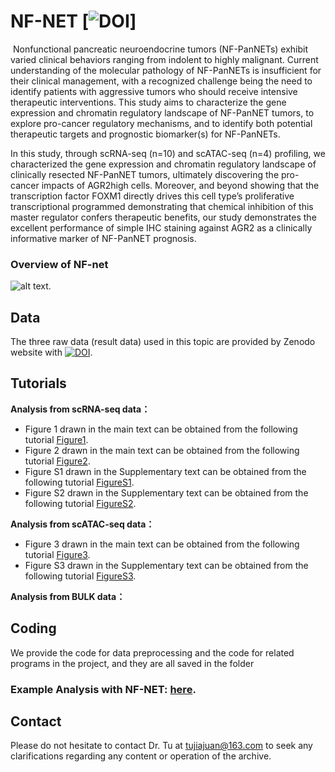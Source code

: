 # NF-NET [![DOI](https://zenodo.org/badge/DOI/10.5281/zenodo.12539609.svg)] 
 Nonfunctional pancreatic neuroendocrine tumors (NF-PanNETs) exhibit varied clinical behaviors ranging from indolent to highly malignant. Current understanding of the molecular pathology of NF-PanNETs is insufficient for their clinical management, with a recognized challenge being the need to identify patients with aggressive tumors who should receive intensive therapeutic interventions. This study aims to characterize the gene expression and chromatin regulatory landscape of NF-PanNET tumors, to explore pro-cancer regulatory mechanisms, and to identify both potential therapeutic targets and prognostic biomarker(s) for NF-PanNETs.

In this study, through scRNA-seq (n=10) and scATAC-seq (n=4) profiling, we characterized the gene expression and chromatin regulatory landscape of clinically resected NF-PanNET tumors, ultimately discovering the pro-cancer impacts of AGR2high cells. Moreover, and beyond showing that the transcription factor FOXM1 directly drives this cell type’s proliferative transcriptional programmed demonstrating that chemical inhibition of this master regulator confers therapeutic benefits, our study demonstrates the excellent performance of simple IHC staining against AGR2 as a clinically informative marker of NF-PanNET prognosis.

### Overview of NF-net
![alt
text](https://github.com/TJJjiajuan/NF-NET/blob/main/Doc/Main.png?raw=true).

##  Data
The three raw data (result data) used in this topic are provided by Zenodo website with [![DOI](https://zenodo.org/badge/DOI/10.5281/zenodo.12539609.svg)](https://doi.org/10.5281/zenodo.12539609).

## Tutorials
**Analysis from scRNA-seq data：**
- Figure 1 drawn in the main text can be obtained from the following tutorial [Figure1](https://htmlpreview.github.io/?https://github.com/TJJjiajuan/NF-NET/blob/main/Tutorials/NFPanNET_scRNAseq_Figure1.html).
- Figure 2 drawn in the main text can be obtained from the following tutorial [Figure2](https://htmlpreview.github.io/?https://github.com/TJJjiajuan/NF-NET/blob/main/Tutorials/NFPanNET_scRNAseq_Figure2.html).
- Figure S1 drawn in the Supplementary text can be obtained from the following tutorial [FigureS1](https://htmlpreview.github.io/?https://github.com/TJJjiajuan/NF-NET/blob/main/Tutorials/NFPanNET_scRNAseq_Supp_Figure1.html).
- Figure S2 drawn in the Supplementary text can be obtained from the following tutorial [FigureS2](https://htmlpreview.github.io/?https://github.com/TJJjiajuan/NF-NET/blob/main/Tutorials/NFPanNET_scRNAseq_Supp_Figure2.html).

**Analysis from scATAC-seq data：**
- Figure 3 drawn in the main text can be obtained from the following tutorial [Figure3](https://htmlpreview.github.io/?https://github.com/TJJjiajuan/NF-NET/blob/main/Tutorials/NFPanNET_scRNAseq_Figure3.html).
- Figure S3 drawn in the Supplementary text can be obtained from the following tutorial [FigureS3](https://htmlpreview.github.io/?https://github.com/TJJjiajuan/NF-NET/blob/main/Tutorials/NFPanNET_scRNAseq_Supp_Figure3.html).

**Analysis from BULK data：**

## Coding
We provide the code for data preprocessing and the code for related programs in the project, and they are all saved in the folder

### Example Analysis with NF-NET: [here](https://htmlpreview.github.io/?https://github.com/TJJjiajuan/NF-NET/blob/main/Tutorials/NFPanNET_scRNAseq_Figure1.html).

##  Contact
Please do not hesitate to contact Dr. Tu at tujiajuan@163.com to seek any clarifications regarding any content or operation of the archive.


